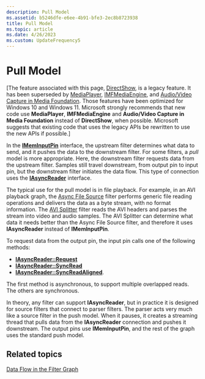 ```yaml
---
description: Pull Model
ms.assetid: b5246dfe-e6ee-4b91-bfe3-2ec8b8723938
title: Pull Model
ms.topic: article
ms.date: 4/26/2023
ms.custom: UpdateFrequency5
---
```


# Pull Model

\[The feature associated with this page, [DirectShow](/windows/win32/directshow/directshow), is a legacy feature. It has been superseded by [MediaPlayer](/uwp/api/Windows.Media.Playback.MediaPlayer), [IMFMediaEngine](/windows/win32/api/mfmediaengine/nn-mfmediaengine-imfmediaengine), and [Audio/Video Capture in Media Foundation](windows/win32/medfound/audio-video-capture-in-media-foundation). Those features have been optimized for Windows 10 and Windows 11. Microsoft strongly recommends that new code use **MediaPlayer**, **IMFMediaEngine** and **Audio/Video Capture in Media Foundation** instead of **DirectShow**, when possible. Microsoft suggests that existing code that uses the legacy APIs be rewritten to use the new APIs if possible.\]

In the [**IMemInputPin**](/windows/desktop/api/Strmif/nn-strmif-imeminputpin) interface, the upstream filter determines what data to send, and it pushes the data to the downstream filter. For some filters, a *pull* model is more appropriate. Here, the downstream filter requests data from the upstream filter. Samples still travel downstream, from output pin to input pin, but the downstream filter initiates the data flow. This type of connection uses the [**IAsyncReader**](/windows/desktop/api/Strmif/nn-strmif-iasyncreader) interface.

The typical use for the pull model is in file playback. For example, in an AVI playback graph, the [Async File Source](file-source--async--filter.md) filter performs generic file reading operations and delivers the data as a byte stream, with no format information. The [AVI Splitter](avi-splitter-filter.md) filter reads the AVI headers and parses the stream into video and audio samples. The AVI Splitter can determine what data it needs better than the Async File Source filter, and therefore it uses **IAsyncReader** instead of **IMemInputPin**.

To request data from the output pin, the input pin calls one of the following methods:

-   [**IAsyncReader::Request**](/windows/desktop/api/Strmif/nf-strmif-iasyncreader-request)
-   [**IAsyncReader::SyncRead**](/windows/desktop/api/Strmif/nf-strmif-iasyncreader-syncread)
-   [**IAsyncReader::SyncReadAligned**](/windows/desktop/api/Strmif/nf-strmif-iasyncreader-syncreadaligned).

The first method is asynchronous, to support multiple overlapped reads. The others are synchronous.

In theory, any filter can support **IAsyncReader**, but in practice it is designed for source filters that connect to parser filters. The parser acts very much like a source filter in the push model. When it pauses, it creates a streaming thread that pulls data from the **IAsyncReader** connection and pushes it downstream. The output pins use **IMemInputPin**, and the rest of the graph uses the standard push model.

## Related topics

<dl> <dt>

[Data Flow in the Filter Graph](data-flow-in-the-filter-graph.md)
</dt> </dl>

 

 




